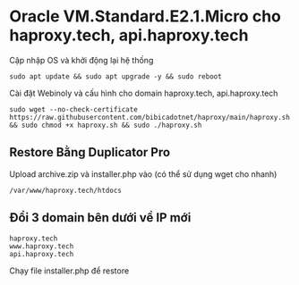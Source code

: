 # Oracle VM.Standard.E2.1.Micro cho haproxy.tech, api.haproxy.tech
Cập nhập OS và khởi động lại hệ thống
```shell
sudo apt update && sudo apt upgrade -y && sudo reboot
```
Cài đặt Webinoly và cấu hình cho domain haproxy.tech, api.haproxy.tech
```shell
sudo wget --no-check-certificate https://raw.githubusercontent.com/bibicadotnet/haproxy/main/haproxy.sh && sudo chmod +x haproxy.sh && sudo ./haproxy.sh
```
## Restore Bằng Duplicator Pro
Upload archive.zip và installer.php vào (có thể sử dụng wget cho nhanh)
```shell
/var/www/haproxy.tech/htdocs
```
## Đổi 3 domain bên dưới về IP mới
```shell
haproxy.tech
www.haproxy.tech
api.haproxy.tech
```
Chạy file installer.php để restore
